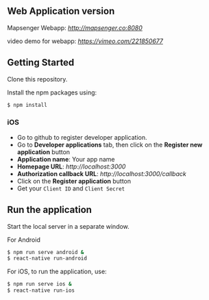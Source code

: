 ## Web Application version
Mapsenger Webapp: *http://mapsenger.co:8080*

video demo for webapp: *https://vimeo.com/221850677*

## Getting Started
Clone this repository.

Install the npm packages using:

```bash
$ npm install
```
### iOS
- Go to github to register developer application.
- Go to **Developer applications** tab, then click on the **Register new application** button
- **Application name**: Your app name
- **Homepage URL**: *http://localhost:3000*
- **Authorization callback URL**: *http://localhost:3000/callback*
- Click on the **Register application** button
- Get your `Client ID` and `Client Secret`

## Run the application
Start the local server in a separate window.

For Android
```bash
$ npm run serve android &
$ react-native run-android
```

For iOS, to run the application, use:
```bash
$ npm run serve ios &
$ react-native run-ios
```
